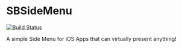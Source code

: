 # SBSideMenu
[![Build Status](https://travis-ci.org/smbhuin/SBSideMenu.svg?branch=master)](https://travis-ci.org/smbhuin/SBSideMenu)

A simple Side Menu for iOS Apps that can virtually present anything!
